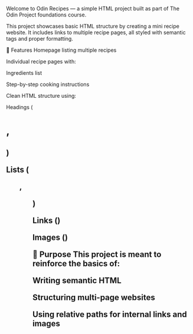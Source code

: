 Welcome to Odin Recipes — a simple HTML project built as part of The Odin Project foundations course.

This project showcases basic HTML structure by creating a mini recipe website. It includes links to multiple recipe pages, all styled with semantic tags and proper formatting.

🌟 Features
Homepage listing multiple recipes

Individual recipe pages with:

Ingredients list

Step-by-step cooking instructions

Clean HTML structure using:

Headings (<h1>, <h2>)

Lists (<ul>, <ol>)

Links (<a>)

Images (<img>)

🎯 Purpose
This project is meant to reinforce the basics of:

Writing semantic HTML

Structuring multi-page websites

Using relative paths for internal links and images
